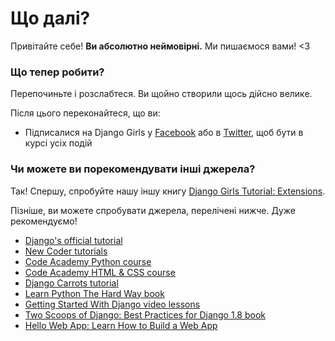 # Що далі?

Привітайте себе! __Ви абсолютно неймовірні.__ Ми пишаємося вами! <3

### Що тепер робити?

Перепочиньте і розслабтеся. Ви щойно створили щось дійсно велике.

Після цього переконайтеся, що ви:

- Підписалися на Django Girls у [Facebook](http://facebook.com/djangogirls) або в [Twitter](https://twitter.com/djangogirls), щоб бути в курсі усіх подій

### Чи можете ви порекомендувати інші джерела?

Так! Спершу, спробуйте нашу іншу книгу [Django Girls Tutorial: Extensions](https://tutorial-extensions.djangogirls.org).

Пізніше, ви можете спробувати джерела, перелічені нижче. Дуже рекомендуємо!
- [Django's official tutorial](https://docs.djangoproject.com/en/1.8/intro/tutorial01/)
- [New Coder tutorials](http://newcoder.io/tutorials/)
- [Code Academy Python course](https://www.codecademy.com/en/tracks/python)
- [Code Academy HTML & CSS course](https://www.codecademy.com/tracks/web)
- [Django Carrots tutorial](https://github.com/ggcarrots/django-carrots)
- [Learn Python The Hard Way book](http://learnpythonthehardway.org/book/)
- [Getting Started With Django video lessons](http://www.gettingstartedwithdjango.com/)
- [Two Scoops of Django: Best Practices for Django 1.8 book](https://twoscoopspress.com/products/two-scoops-of-django-1-8)
- [Hello Web App: Learn How to Build a Web App](https://hellowebapp.com/)
